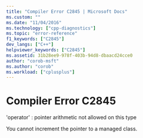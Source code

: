 ```yaml
---
title: "Compiler Error C2845 | Microsoft Docs"
ms.custom: ""
ms.date: "11/04/2016"
ms.technology: ["cpp-diagnostics"]
ms.topic: "error-reference"
f1_keywords: ["C2845"]
dev_langs: ["C++"]
helpviewer_keywords: ["C2845"]
ms.assetid: 31b28ee9-978f-403b-94d8-dbaacd24cce0
author: "corob-msft"
ms.author: "corob"
ms.workload: ["cplusplus"]
---
```

# Compiler Error C2845
'operator' : pointer arithmetic not allowed on this type  
  
 You cannot increment the pointer to a managed class.  
